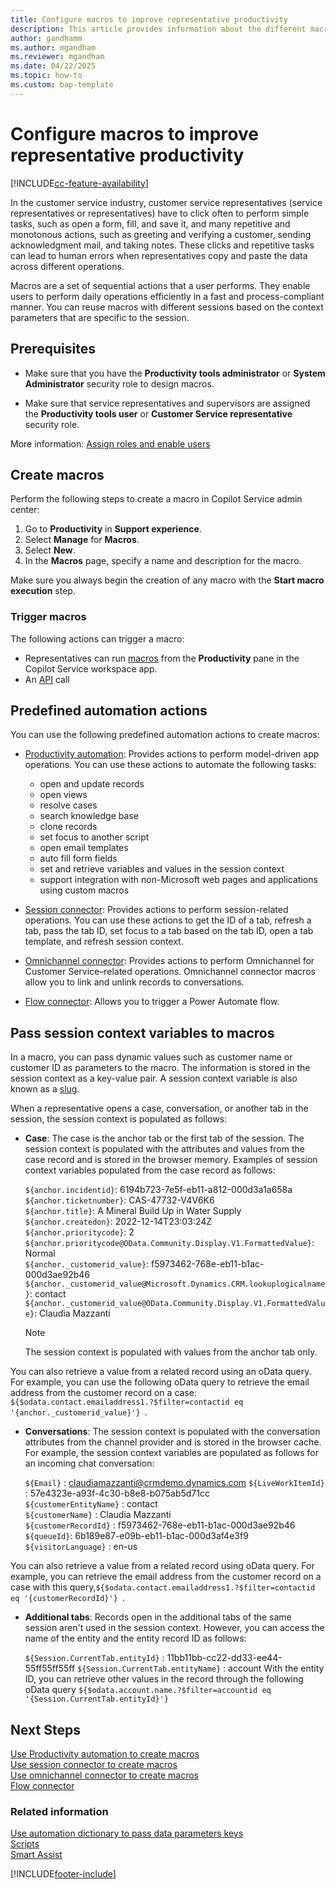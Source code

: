 ```yaml
---
title: Configure macros to improve representative productivity
description: This article provides information about the different macros that can be made available to representatives and how to configure them in app profile manager.
author: gandhamm
ms.author: mgandham
ms.reviewer: mgandham
ms.date: 04/22/2025
ms.topic: how-to
ms.custom: bap-template
---
```


# Configure macros to improve representative productivity

[!INCLUDE[cc-feature-availability](../../includes/cc-feature-availability.md)]

In the customer service industry, customer service representatives (service representatives or representatives) have to click often to perform simple tasks, such as open a form, fill, and save it, and many repetitive and monotonous actions, such as greeting and verifying a customer, sending acknowledgment mail, and taking notes. These clicks and repetitive tasks can lead to human errors when representatives copy and paste the data across different operations.

Macros are a set of sequential actions that a user performs. They enable users to perform daily operations efficiently in a fast and process-compliant manner. You can reuse macros with different sessions based on the context parameters that are specific to the session.

## Prerequisites

- Make sure that you have the **Productivity tools administrator**  or **System Administrator** security role to design macros.

- Make sure that service representatives and supervisors are assigned the **Productivity tools user** or **Customer Service representative** security role.

More information: [Assign roles and enable users](../implement/add-users-assign-roles.md)

## Create macros

Perform the following steps to create a macro in Copilot Service admin center:
1. Go to **Productivity** in **Support experience**. 
2. Select **Manage** for **Macros**. 
3. Select **New**. 
1. In the **Macros** page, specify a name and description for the macro.

Make sure you always begin the creation of any macro with the **Start macro execution** step.

### Trigger macros

The following actions can trigger a macro:

- Representatives can run [macros](../use/oc-agent-scripts.md#macro) from the **Productivity** pane in the Copilot Service workspace app.
- An [API](../develop/reference/methods/runMacro.md) call


## Predefined automation actions

You can use the following predefined automation actions to create macros:

- [Productivity automation](macros-productivity-automation.md): Provides actions to perform model-driven app operations. You can use these actions to automate the following tasks:
  - open and update records
  - open views
  - resolve cases
  - search knowledge base
  - clone records
  - set focus to another script
  - open email templates
  - auto fill form fields
  - set and retrieve variables and values in the session context
  - support integration with non-Microsoft web pages and applications using custom macros

- [Session connector](macros-session-action.md): Provides actions to perform session-related operations. You can use these actions to get the ID of a tab, refresh a tab, pass the tab ID, set focus to a tab based on the tab ID, open a tab template, and refresh session context.

- [Omnichannel connector](macros-omnichannel-action.md): Provides actions to perform Omnichannel for Customer Service&ndash;related operations. Omnichannel connector macros allow you to link and unlink records to conversations.

- [Flow connector](macro-flow-connector.md): Allows you to trigger a Power Automate flow.

## Pass session context variables to macros

In a macro, you can pass dynamic values such as customer name or customer ID as parameters to the macro. The information is stored in the session context as a key-value pair. A session context variable is also known as a [slug](automation-dictionary-keys.md#slugs). 

When a representative opens a case, conversation, or another tab in the session, the session context is populated as follows:
 
- **Case**: The case is the anchor tab or the first tab of the session. The session context is populated with the attributes and values from the case record and is stored in the browser memory. Examples of session context variables populated from the case record as follows:  

   `${anchor.incidentid}`: 6194b723-7e5f-eb11-a812-000d3a1a658a  
   `${anchor.ticketnumber}`: CAS-47732-V4V6K6  
   `${anchor.title}`: A Mineral Build Up in Water Supply  
   `${anchor.createdon}`: 2022-12-14T23:03:24Z  
   `${anchor.prioritycode}`: 2  
   `${anchor.prioritycode@OData.Community.Display.V1.FormattedValue}`: Normal   
   `${anchor._customerid_value}`: f5973462-768e-eb11-b1ac-000d3ae92b46   
   `${anchor._customerid_value@Microsoft.Dynamics.CRM.lookuplogicalname}`: contact   
   `${anchor._customerid_value@OData.Community.Display.V1.FormattedValue}`: Claudia Mazzanti   

  > [!NOTE]
  > The session context is populated with values from the anchor tab only.

 You can also retrieve a value from a related record using an oData query. For example, you can use the following oData query to retrieve the email address from the customer record on a case: `${$odata.contact.emailaddress1.?$filter=contactid eq '{anchor._customerid_value}'} `.

- **Conversations**: The session context is populated with the conversation attributes from the channel provider and is stored in the browser cache. For example, the session context variables are populated as follows for an incoming chat conversation:  

   `${Email}` : claudiamazzanti@crmdemo.dynamics.com 
   `${LiveWorkItemId}` : 57e4323e-a93f-4c30-b8e8-b075ab5d71cc  
   `${customerEntityName}` : contact  
   `${customerName}` : Claudia Mazzanti  
   `${customerRecordId}` : f5973462-768e-eb11-b1ac-000d3ae92b46  
   `${queueId}`: 6b189e87-e09b-eb11-b1ac-000d3af4e3f9  
   `${visitorLanguage}` : en-us  

 You can also retrieve a value from a related record using oData query. For example, you can retrieve the email address from the customer record on a case with this query,`${$odata.contact.emailaddress1.?$filter=contactid eq '{customerRecordId}'} `.

- **Additional tabs**: Records open in the additional tabs of the same session aren't used in the session context. However, you can access the name of the entity and the entity record ID as follows: 
 
    `${Session.CurrentTab.entityId}` : 11bb11bb-cc22-dd33-ee44-55ff55ff55ff 
    `${Session.CurrentTab.entityName}` : account 
  With the entity ID, you can retrieve other values in the record through the following oData query `${$odata.account.name.?$filter=accountid eq '{Session.CurrentTab.entityId}'}`

## Next Steps
[Use Productivity automation to create macros](macros-productivity-automation.md)  
[Use session connector to create macros](macros-session-action.md)  
[Use omnichannel connector to create macros](macros-omnichannel-action.md)    
[Flow connector](macro-flow-connector.md)  
    
### Related information

[Use automation dictionary to pass data parameters keys](automation-dictionary-keys.md)  
[Scripts](agent-scripts.md)  
[Smart Assist](smart-assist.md)  


[!INCLUDE[footer-include](../../includes/footer-banner.md)]
